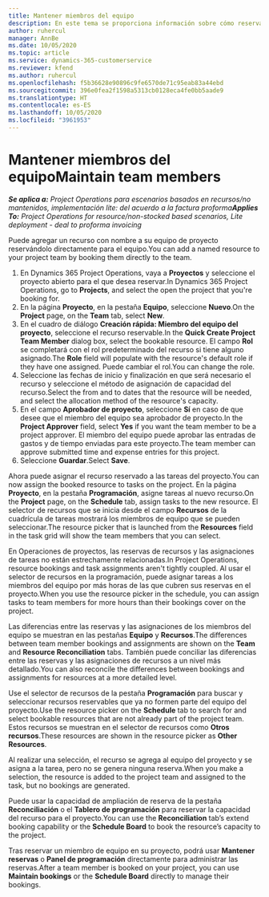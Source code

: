 ```yaml
---
title: Mantener miembros del equipo
description: En este tema se proporciona información sobre cómo reservar recursos con nombre para equipos de proyectos y asignarlos a tareas.
author: ruhercul
manager: AnnBe
ms.date: 10/05/2020
ms.topic: article
ms.service: dynamics-365-customerservice
ms.reviewer: kfend
ms.author: ruhercul
ms.openlocfilehash: f5b36628e90896c9fe6570de71c95eab83a44ebd
ms.sourcegitcommit: 396e0fea2f1598a5313cb0128eca4fe0bb5aade9
ms.translationtype: HT
ms.contentlocale: es-ES
ms.lasthandoff: 10/05/2020
ms.locfileid: "3961953"
---
```

# <a name="maintain-team-members"></a><span data-ttu-id="417a1-103">Mantener miembros del equipo</span><span class="sxs-lookup"><span data-stu-id="417a1-103">Maintain team members</span></span>

<span data-ttu-id="417a1-104">_**Se aplica a:** Project Operations para escenarios basados en recursos/no mantenidos, implementación lite: del acuerdo a la factura proforma_</span><span class="sxs-lookup"><span data-stu-id="417a1-104">_**Applies To:** Project Operations for resource/non-stocked based scenarios, Lite deployment - deal to proforma invoicing_</span></span>

<span data-ttu-id="417a1-105">Puede agregar un recurso con nombre a su equipo de proyecto reservándolo directamente para el equipo.</span><span class="sxs-lookup"><span data-stu-id="417a1-105">You can add a named resource to your project team by booking them directly to the team.</span></span>

1. <span data-ttu-id="417a1-106">En Dynamics 365 Project Operations, vaya a **Proyectos** y seleccione el proyecto abierto para el que desea reservar.</span><span class="sxs-lookup"><span data-stu-id="417a1-106">In Dynamics 365 Project Operations, go to **Projects**, and select the open the project that you're booking for.</span></span>
2. <span data-ttu-id="417a1-107">En la página **Proyecto**, en la pestaña **Equipo**, seleccione **Nuevo**.</span><span class="sxs-lookup"><span data-stu-id="417a1-107">On the **Project** page, on the **Team** tab, select **New**.</span></span> 
3. <span data-ttu-id="417a1-108">En el cuadro de diálogo **Creación rápida: Miembro del equipo del proyecto**, seleccione el recurso reservable.</span><span class="sxs-lookup"><span data-stu-id="417a1-108">In the **Quick Create Project Team Member** dialog box, select the bookable resource.</span></span> <span data-ttu-id="417a1-109">El campo **Rol** se completará con el rol predeterminado del recurso si tiene alguno asignado.</span><span class="sxs-lookup"><span data-stu-id="417a1-109">The **Role** field will populate with the resource's default role if they have one assigned.</span></span> <span data-ttu-id="417a1-110">Puede cambiar el rol.</span><span class="sxs-lookup"><span data-stu-id="417a1-110">You can change the role.</span></span> 
4. <span data-ttu-id="417a1-111">Seleccione las fechas de inicio y finalización en que será necesario el recurso y seleccione el método de asignación de capacidad del recurso.</span><span class="sxs-lookup"><span data-stu-id="417a1-111">Select the from and to dates that the resource will be needed, and select the allocation method of the resource's capacity.</span></span> 
5. <span data-ttu-id="417a1-112">En el campo **Aprobador de proyecto**, seleccione **Sí** en caso de que desee que el miembro del equipo sea aprobador de proyecto.</span><span class="sxs-lookup"><span data-stu-id="417a1-112">In the **Project Approver** field, select **Yes** if you want the team member to be a project approver.</span></span> <span data-ttu-id="417a1-113">El miembro del equipo puede aprobar las entradas de gastos y de tiempo enviadas para este proyecto.</span><span class="sxs-lookup"><span data-stu-id="417a1-113">The team member can approve submitted time and expense entries for this project.</span></span> 
6. <span data-ttu-id="417a1-114">Seleccione **Guardar**.</span><span class="sxs-lookup"><span data-stu-id="417a1-114">Select **Save**.</span></span>

<span data-ttu-id="417a1-115">Ahora puede asignar el recurso reservado a las tareas del proyecto.</span><span class="sxs-lookup"><span data-stu-id="417a1-115">You can now assign the booked resource to tasks on the project.</span></span> <span data-ttu-id="417a1-116">En la página **Proyecto**, en la pestaña **Programación**, asigne tareas al nuevo recurso.</span><span class="sxs-lookup"><span data-stu-id="417a1-116">On the **Project** page, on the **Schedule** tab, assign tasks to the new resource.</span></span> <span data-ttu-id="417a1-117">El selector de recursos que se inicia desde el campo **Recursos** de la cuadrícula de tareas mostrará los miembros de equipo que se pueden seleccionar.</span><span class="sxs-lookup"><span data-stu-id="417a1-117">The resource picker that is launched from the **Resources** field in the task grid will show the team members that you can select.</span></span>


<span data-ttu-id="417a1-118">En Operaciones de proyectos, las reservas de recursos y las asignaciones de tareas no están estrechamente relacionadas.</span><span class="sxs-lookup"><span data-stu-id="417a1-118">In Project Operations, resource bookings and task assignments aren't tightly coupled.</span></span> <span data-ttu-id="417a1-119">Al usar el selector de recursos en la programación, puede asignar tareas a los miembros del equipo por más horas de las que cubren sus reservas en el proyecto.</span><span class="sxs-lookup"><span data-stu-id="417a1-119">When you use the resource picker in the schedule, you can assign tasks to team members for more hours than their bookings cover on the project.</span></span>

<span data-ttu-id="417a1-120">Las diferencias entre las reservas y las asignaciones de los miembros del equipo se muestran en las pestañas **Equipo** y **Recursos**.</span><span class="sxs-lookup"><span data-stu-id="417a1-120">The differences between team member bookings and assignments are shown on the **Team** and **Resource Reconciliation** tabs.</span></span> <span data-ttu-id="417a1-121">También puede conciliar las diferencias entre las reservas y las asignaciones de recursos a un nivel más detallado.</span><span class="sxs-lookup"><span data-stu-id="417a1-121">You can also reconcile the differences between bookings and assignments for resources at a more detailed level.</span></span>

<span data-ttu-id="417a1-122">Use el selector de recursos de la pestaña **Programación** para buscar y seleccionar recursos reservables que ya no formen parte del equipo del proyecto.</span><span class="sxs-lookup"><span data-stu-id="417a1-122">Use the resource picker on the **Schedule** tab to search for and select bookable resources that are not already part of the project team.</span></span> <span data-ttu-id="417a1-123">Estos recursos se muestran en el selector de recursos como **Otros recursos**.</span><span class="sxs-lookup"><span data-stu-id="417a1-123">These resources are shown in the resource picker as **Other Resources**.</span></span>

<span data-ttu-id="417a1-124">Al realizar una selección, el recurso se agrega al equipo del proyecto y se asigna a la tarea, pero no se genera ninguna reserva.</span><span class="sxs-lookup"><span data-stu-id="417a1-124">When you make a selection, the resource is added to the project team and assigned to the task, but no bookings are generated.</span></span>

<span data-ttu-id="417a1-125">Puede usar la capacidad de ampliación de reserva de la pestaña **Reconciliación** o el **Tablero de programación** para reservar la capacidad del recurso para el proyecto.</span><span class="sxs-lookup"><span data-stu-id="417a1-125">You can use the **Reconciliation** tab’s extend booking capability or the **Schedule Board** to book the resource’s capacity to the project.</span></span>

<span data-ttu-id="417a1-126">Tras reservar un miembro de equipo en su proyecto, podrá usar **Mantener reservas** o **Panel de programación** directamente para administrar las reservas.</span><span class="sxs-lookup"><span data-stu-id="417a1-126">After a team member is booked on your project, you can use **Maintain bookings** or the **Schedule Board** directly to manage their bookings.</span></span>
